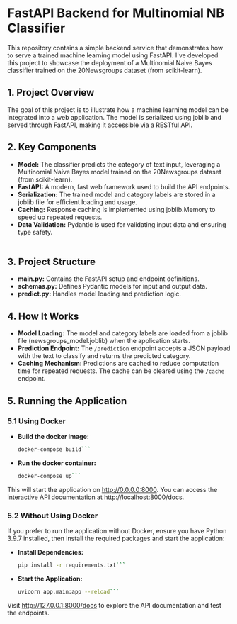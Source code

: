 # FastAPI Backend for Multinomial NB Classifier

This repository contains a simple backend service that demonstrates how to serve a trained machine learning model using FastAPI. I've developed this project to showcase the deployment of a Multinomial Naive Bayes classifier trained on the 20Newsgroups dataset (from scikit-learn).

## 1. Project Overview

The goal of this project is to illustrate how a machine learning model can be integrated into a web application. The model is serialized using joblib and served through FastAPI, making it accessible via a RESTful API.

## 2. Key Components

* **Model:** The classifier predicts the category of text input, leveraging a Multinomial Naive Bayes model trained on the 20Newsgroups dataset (from scikit-learn).
* **FastAPI:** A modern, fast web framework used to build the API endpoints.
* **Serialization:** The trained model and category labels are stored in a joblib file for efficient loading and usage.
* **Caching:** Response caching is implemented using joblib.Memory to speed up repeated requests.
* **Data Validation:** Pydantic is used for validating input data and ensuring type safety.<br/><br/>

## 3. Project Structure

* **main.py:** Contains the FastAPI setup and endpoint definitions.
* **schemas.py:** Defines Pydantic models for input and output data.
* **predict.py:** Handles model loading and prediction logic.

## 4. How It Works

* **Model Loading:** The model and category labels are loaded from a joblib file (newsgroups_model.joblib) when the application starts.
* **Prediction Endpoint:** The `/prediction` endpoint accepts a JSON payload with the text to classify and returns the predicted category.
* **Caching Mechanism:** Predictions are cached to reduce computation time for repeated requests. The cache can be cleared using the `/cache` endpoint.

## 5. Running the Application

### 5.1 Using Docker

* **Build the docker image:**
  
  ```bash
  docker-compose build```

* **Run the docker container:**

  ```bash
  docker-compose up```

This will start the application on http://0.0.0.0:8000. You can access the interactive API documentation at http://localhost:8000/docs.

### 5.2 Without Using Docker

If you prefer to run the application without Docker, ensure you have Python 3.9.7 installed, then install the required packages and start the application:

* **Install Dependencies:**

  ```bash
  pip install -r requirements.txt```

* **Start the Application:**

  ```bash
  uvicorn app.main:app --reload```

Visit http://127.0.0.1:8000/docs to explore the API documentation and test the endpoints.



